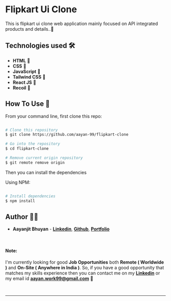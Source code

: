 # Flipkart Ui Clone

This is flipkart ui clone web application mainly focused on API integrated products and details..🔗

## Technologies used 🛠️

- **HTML** 🚀
- **CSS** 🚀
- **JavaScript** 🚀
- **Tailwind CSS** 🚀
- **React JS** 🚀
- **Recoil** 🚀

## How To Use 🔧

From your command line, first clone this repo:

```bash

# Clone this repository
$ git clone https://github.com/aayan-99/flipkart-clone

# Go into the repository
$ cd flipkart-clone

# Remove current origin repository
$ git remote remove origin

```

Then you can install the dependencies

Using NPM:

```bash

# Install dependencies
$ npm install

```

## Author 👨‍💻

- **Aayanjit Bhuyan** - **[Linkedin](https://www.linkedin.com/in/aayanjit-bhuyan-b48705195/)**, **[Github](https://github.com/aayan-99)**, **[Portfolio](https://portfolio-v1-teal.vercel.app/)**

<br>

#### Note:

I'm currently looking for good **Job Opportunities** both **Remote ( Worldwide )** and **On-Site ( Anywhere in India )**. So, if you have a good opportunity that matches my skills experience then you can contact me on my **[Linkedin](https://www.linkedin.com/in/aayanjit-bhuyan-b48705195/)** or my email id **aayan.work99@gmail.com** 🙌

<br>

---

